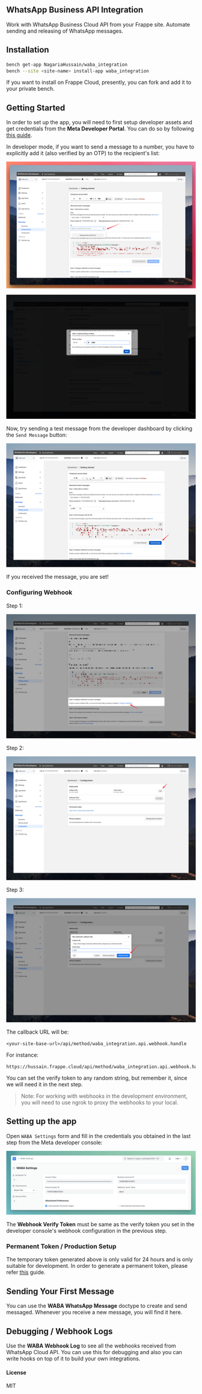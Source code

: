 ## WhatsApp Business API Integration

Work with WhatsApp Business Cloud API from your Frappe site. Automate sending and releasing of WhatsApp messages.

## Installation

```bash
bench get-app NagariaHussain/waba_integration
bench --site <site-name> install-app waba_integration
```

If you want to install on Frappe Cloud, presently, you can fork and add it to your private bench.

## Getting Started

In order to set up the app, you will need to first setup developer assets and get credentials from the **Meta Developer Portal**. You can do so by following [this guide](https://developers.facebook.com/docs/whatsapp/cloud-api/get-started#set-up-developer-assets).

In developer mode, if you want to send a message to a number, you have to explicitly add it (also verified by an OTP) to the recipient's list:

![](images/recipient_to_development_mode.png)

![](images/add_recipient_phone_number.png)

Now, try sending a test message from the developer dashboard by clicking the `Send Message` button:

![](images/api_getting_started.png)

If you received the message, you are set!

### Configuring Webhook

Step 1:

![Alt text](images/configure_webhooks.png)

Step 2:

![Alt text](images/conf_webhook_2.png)

Step 3:

![Alt text](images/conf_webhook_3.png)

The callback URL will be:

```
<your-site-base-url>/api/method/waba_integration.api.webhook.handle
```

For instance:

```
https://hussain.frappe.cloud/api/method/waba_integration.api.webhook.handle
```

You can set the verify token to any random string, but remember it, since we will need it in the next step.

> Note: For working with webhooks in the development environment, you will need to use ngrok to proxy the webhooks to your local.

## Setting up the app

Open `WABA Settings` form and fill in the credentials you obtained in the last step from the Meta developer console:

![Alt text](images/waba_settings.png)

The **Webhook Verify Token** must be same as the verify token you set in the developer console's webhook configuration in the previous step.

### Permanent Token / Production Setup

The temporary token generated above is only valid for 24 hours and is only suitable for development. In order to generate a permanent token, please refer [this](https://developers.facebook.com/docs/whatsapp/business-management-api/get-started#1--acquire-an-access-token-using-a-system-user-or-facebook-login) guide.

## Sending Your First Message

You can use the **WABA WhatsApp Message** doctype to create and send messaged. Whenever you receive a new message, you will find it here.

## Debugging / Webhook Logs

Use the **WABA Webhook Log** to see all the webhooks received from WhatsApp Cloud API. You can use this for debugging and also you can write hooks on top of it to build your own integrations.

#### License

MIT
